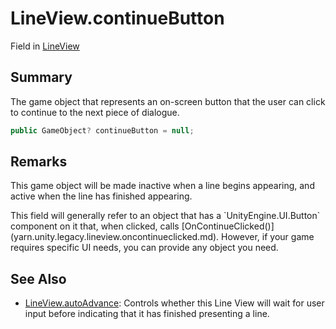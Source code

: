 # LineView.continueButton

Field in [LineView](/docs/api/csharp/yarn.unity.legacy.lineview.md)

## Summary


The game object that represents an on-screen button that the user
can click to continue to the next piece of dialogue.


```csharp
public GameObject? continueButton = null;
```

## Remarks

<p>This game object will be made inactive when a line begins
appearing, and active when the line has finished appearing.</p> <p>
This field will generally refer to an object that has a `UnityEngine.UI.Button` component on it that, when clicked, calls [OnContinueClicked()](yarn.unity.legacy.lineview.oncontinueclicked.md). However, if your game requires specific
UI needs, you can provide any object you need.</p>

## See Also

* [LineView.autoAdvance](/docs/api/csharp/yarn.unity.legacy.lineview.autoadvance.md): Controls whether this Line View will wait for user input before indicating that it has finished presenting a line.

